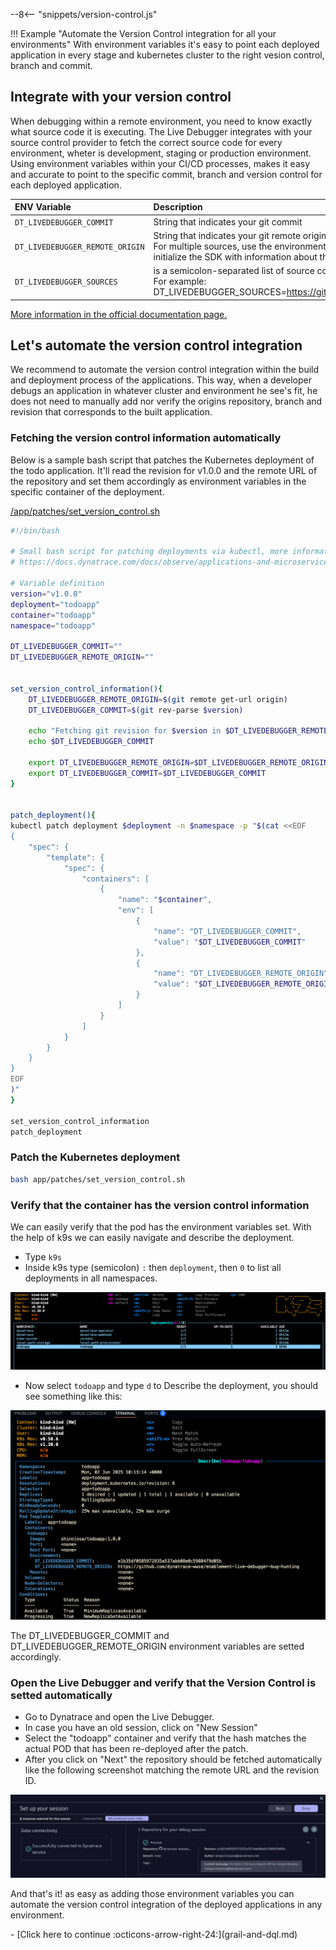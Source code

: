 --8<-- "snippets/version-control.js"

!!! Example "Automate the Version Control integration for all your environments"
    With environment variables it's easy to point each deployed application in every stage and kubernetes cluster to the right vesion control, branch and commit.


## Integrate with your version control
When debugging within a remote environment, you need to know exactly what source code it is executing. The Live Debugger integrates with your source control provider to fetch the correct source code for every environment, wheter is development, staging or production environment. Using environment variables within your CI/CD processes, makes it easy and accurate to point to the specific commit, branch and version control for each deployed application. 


| ENV Variable      | Description                          |
| :---------- | :----------------------------------- |
| `DT_LIVEDEBUGGER_COMMIT`    | String that indicates your git commit |
| `DT_LIVEDEBUGGER_REMOTE_ORIGIN` | String that indicates your git remote origin. <br>For multiple sources, use the environment variable DT_LIVEDEBUGGER_SOURCES to <br> initialize the SDK with information about the sources used in your application. |
| `DT_LIVEDEBUGGER_SOURCES`  | is a semicolon-separated list of source control repository and revision information, joined by #.<br> For example: <br> DT_LIVEDEBUGGER_SOURCES=https://github.com/myorg/MyRepo#abc123;https://github.com/otherorg/OtherRepo#xyz789. |


[More information in the official documentation page.](https://docs.dynatrace.com/docs/observe/applications-and-microservices/developer-observability/offering-capabilities/additional-settings#integrate-with-your-version-control)


## Let's automate the version control integration

We recommend to automate the version control integration within the build and deployment process of the applications. This way, when a developer debugs an application in whatever cluster and environment he see's fit, he does not need to manually add nor verify the origins repository, branch and revision that corresponds to the built application. 



### Fetching the version control information automatically

Below is a sample bash script that patches the Kubernetes deployment of the todo application. It'll read the revision for v1.0.0 and the remote URL of the repository and set them accordingly as environment variables in the specific container of the deployment.

[/app/patches/set_version_control.sh](https://github.com/dynatrace-wwse/enablement-live-debugger-bug-hunting/blob/main/app/patches/set_version_control.sh)


``` bash title="set_version_control.sh" linenums="1"
#!/bin/bash

# Small bash script for patching deployments via kubectl, more information about integrating the live debugger with your version control see: 
# https://docs.dynatrace.com/docs/observe/applications-and-microservices/developer-observability/offering-capabilities/additional-settings#integrate-with-your-version-control

# Variable definition
version="v1.0.0"
deployment="todoapp"
container="todoapp"
namespace="todoapp"

DT_LIVEDEBUGGER_COMMIT=""
DT_LIVEDEBUGGER_REMOTE_ORIGIN=""


set_version_control_information(){
    DT_LIVEDEBUGGER_REMOTE_ORIGIN=$(git remote get-url origin)
    DT_LIVEDEBUGGER_COMMIT=$(git rev-parse $version)

    echo "Fetching git revision for $version in $DT_LIVEDEBUGGER_REMOTE_ORIGIN" 
    echo $DT_LIVEDEBUGGER_COMMIT

    export DT_LIVEDEBUGGER_REMOTE_ORIGIN=$DT_LIVEDEBUGGER_REMOTE_ORIGIN
    export DT_LIVEDEBUGGER_COMMIT=$DT_LIVEDEBUGGER_COMMIT
}


patch_deployment(){ 
kubectl patch deployment $deployment -n $namespace -p "$(cat <<EOF
{
    "spec": {
        "template": {
            "spec": {
                "containers": [
                    {
                        "name": "$container",
                        "env": [
                            {
                                "name": "DT_LIVEDEBUGGER_COMMIT",
                                "value": "$DT_LIVEDEBUGGER_COMMIT"
                            },
                            {
                                "name": "DT_LIVEDEBUGGER_REMOTE_ORIGIN",
                                "value": "$DT_LIVEDEBUGGER_REMOTE_ORIGIN"
                            }
                        ]
                    }
                ]
            }
        }
    }
}
EOF
)"
}

set_version_control_information
patch_deployment

```

### Patch the Kubernetes deployment

``` bash title="Patch the kubernetes deployment in Codespaces by executing the following script:"
bash app/patches/set_version_control.sh
```

### Verify that the container has the version control information
We can easily verify that the pod has the environment variables set. With the help of k9s we can easily navigate and describe the deployment.

- Type `k9s`
- Inside k9s type (semicolon) `:` then `deployment`, then `0` to list all deployments in all namespaces.

![deployments](img/deployments.png)

- Now select `todoapp` and type `d` to Describe the deployment, you should see something like this:


![deployments](img/deployment_env.png)

The DT_LIVEDEBUGGER_COMMIT and DT_LIVEDEBUGGER_REMOTE_ORIGIN environment variables are setted accordingly.


### Open the Live Debugger and verify that the Version Control is setted automatically

- Go to Dynatrace and open the Live Debugger.
- In case you have an old session, click on "New Session" 
- Select the "todoapp" container and verify that the hash matches the actual POD that has been re-deployed after the patch. 
- After you click on "Next" the repository should be fetched automatically like the following screenshot matching the remote URL and the revision ID.

![versioncontrol](img/session_version_control.png)


And that's it! as easy as adding those environment variables you can automate the version control integration of the deployed applications in any environment. 


<div class="grid cards" markdown>
- [Click here to continue :octicons-arrow-right-24:](grail-and-dql.md)
</div>
